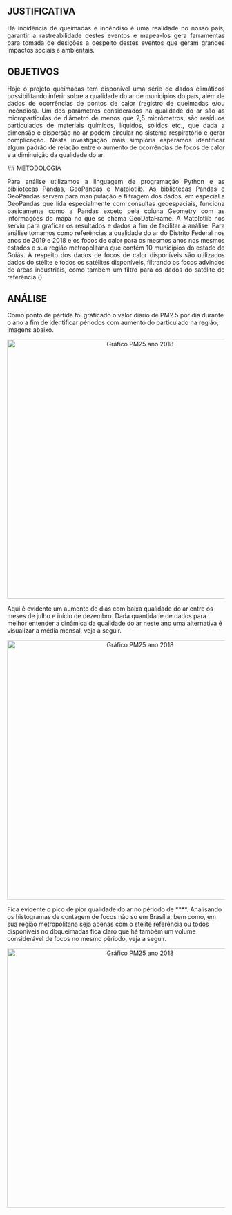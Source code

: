 ## JUSTIFICATIVA
 <p align="justify">
   Há incidência de queimadas e incêndiso é uma realidade no nosso país, garantir a rastreabilidade destes eventos e mapea-los gera farramentas para tomada de desições a despeito destes eventos que geram
grandes impactos sociais e ambientais.
 </p> 

## OBJETIVOS
  <p align="justify">
    Hoje o projeto queimadas tem disponível uma série de dados climáticos possibilitando inferir sobre a qualidade do ar de municípios do país, além de dados de ocorrências de pontos de calor (registro de queimadas e/ou incêndios).
Um dos parâmetros considerados na qualidade do ar são as micropartículas de diâmetro de menos que 2,5 micrômetros, são resíduos particulados de materiais químicos, líquidos, sólidos etc., que dada a dimensão e dispersão no ar 
podem circular no sistema respiratório e gerar complicação. Nesta investigação mais simplória esperamos identificar algum padrão de relação entre o aumento de ocorrências de focos de calor e a diminuição da qualidade do ar.
  </p>
## METODOLOGIA
  <p align="justify">
    Para análise utilizamos a linguagem de programação Python e as bibliotecas Pandas, GeoPandas e Matplotlib. As bibliotecas Pandas e GeoPandas servem para manipulação e filtragem dos dados, em especial a GeoPandas que lida especialmente
com consultas geoespaciais, funciona basicamente como a Pandas exceto pela coluna Geometry com as informações do mapa no que se chama GeoDataFrame. A Matplotlib nos serviu para graficar os resultados e dados a fim de facilitar a análise.
Para análise tomamos como referências a qualidade do ar do Distrito Federal nos anos de 2019 e 2018 e os focos de calor para os mesmos anos nos mesmos estados e sua região metropolitana que contém 10 municípios do estado de Goiás. 
A respeito dos dados de focos de calor disponíveis são utilizados dados do stélite e todos os satélites disponíveis, filtrando os focos advindos de áreas industriais, como também um filtro para os dados do satélite de referência ().
  </p>
  
## ANÁLISE
  <p>
     Como ponto de pártida foi gráficado o valor diario de PM2.5 por dia durante o ano a fim de identificar périodos com aumento do particulado na região, imagens abaixo.
  </p>
  
  <p align="center">
    <img src="teste_descrEVE/PARTE_2/Gráficos/grafico_pm25_temporal_2018.png" alt="Gráfico PM25 ano 2018" width="600">
  </p>
  
  <p>
    Aqui é evidente um aumento de dias com baixa qualidade do ar entre os meses de julho e início de dezembro. Dada quantidade de dados para melhor entender a dinâmica da qualidade do ar neste ano uma alternativa é visualizar a média mensal, veja a seguir.
  </p>
  
   <p align="center">
    <img src="teste_descrEVE/PARTE_2/Gráficos/grafico_pm25_media_mensal_2018.png" alt="Gráfico PM25 ano 2018" width="600">
  </p>
  
  <p>
    Fica evidente o pico de pior qualidade do ar no périodo de ****. Análisando os histogramas de contagem de focos não so em Brasília, bem como, em sua região metropolitana seja apenas com o stélite referência ou todos disponiveis no dbqueimadas fica claro que há também um volume considerável de focos no mesmo périodo, veja a seguir. 
  </p>
  
   <p align="center">
    <img src="teste_descrEVE/PARTE_2/Gráficos/grafico_pm25_media_mensal_2018.png" alt="Gráfico PM25 ano 2018" width="600">
  </p>


 
  
